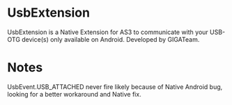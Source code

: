 # UsbExtension
UsbExtension is a Native Extension for AS3 to communicate with your USB-OTG device(s) only available on Android. 
Developed by GIGATeam.

# Notes
UsbEvent.USB_ATTACHED never fire likely because of Native Android bug, looking for a better workaround and Native fix.
